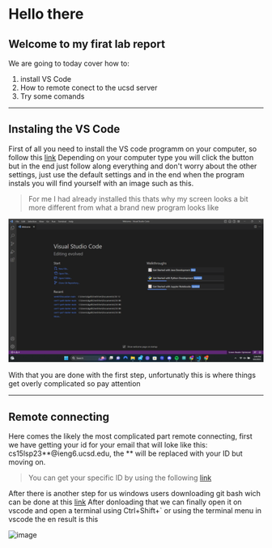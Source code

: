 # Hello there
## Welcome to my firat lab report 

We are going to today cover how to:
1) install VS Code
2) How to remote conect to the ucsd server
3) Try some comands

---
## Instaling the VS Code 

First of all you need to install the VS code programm on your computer, so follow this [link](https://code.visualstudio.com/download) Depending on your computer type you will click the button but in the end just follow along everything and don't worry about the other settings, just use the default settings and in the end when the program instals you will find yourself with an image such as this.

 > For me I had already installed this thats why my screen looks a bit more different from what a brand new program looks like

![image](VSCode.png)

With that you are done with the first step, unfortunatly this is where things get overly complicated so pay attention

---

## Remote connecting 

Here comes the likely the most complicated part remote connecting, first we have getting your id for your email that will loke like this:
cs15lsp23**@ieng6.ucsd.edu, the ** will be replaced with your ID but moving on.
> You can get your specific ID by using the following [link](https://sdacs.ucsd.edu/~icc/index.php)
 
After there is another step for us windows users downloading git bash wich can be done at this [link](https://gitforwindows.org/)
After donloading that we can finally open it on vscode and open a terminal using Ctrl+Shift+` or using the terminal menu in vscode the en result is this

![image]()
